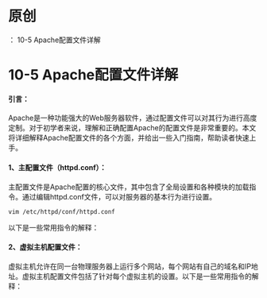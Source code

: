 # 原创
：  10-5 Apache配置文件详解

# 10-5 Apache配置文件详解

#### 引言：

Apache是一种功能强大的Web服务器软件，通过配置文件可以对其行为进行高度定制。对于初学者来说，理解和正确配置Apache的配置文件是非常重要的。本文将详细解释Apache配置文件的各个方面，并给出一些入门指南，帮助读者快速上手。

#### 1、主配置文件（httpd.conf）：

主配置文件是Apache配置的核心文件，其中包含了全局设置和各种模块的加载指令。通过编辑httpd.conf文件，可以对服务器的基本行为进行设置。

```
vim /etc/httpd/conf/httpd.conf
```

以下是一些常用指令的解释：

#### 2、虚拟主机配置文件：

虚拟主机允许在同一台物理服务器上运行多个网站，每个网站有自己的域名和IP地址。虚拟主机配置文件包括了针对每个虚拟主机的设置。以下是一些常用指令的解释：
